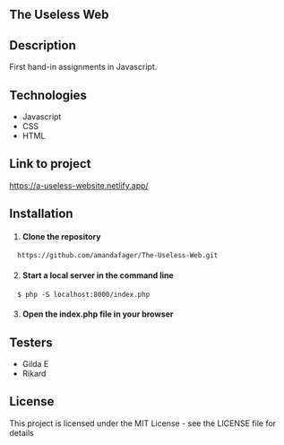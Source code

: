 The Useless Web 
---

## Description 
    
First hand-in assignments in Javascript.
   
    
## Technologies

* Javascript
* CSS
* HTML


## Link to project 

https://a-useless-website.netlify.app/


## Installation

1. #### Clone the repository 
```   https://github.com/amandafager/The-Useless-Web.git   ```

2. #### Start a local server in the command line
```   $ php -S localhost:8000/index.php   ```

3. #### Open the index.php file in your browser


## Testers
* Gilda E
* Rikard


## License
This project is licensed under the MIT License - see the LICENSE file for details
    
